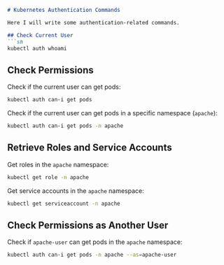 ```md
# Kubernetes Authentication Commands

Here I will write some authentication-related commands.

## Check Current User
```sh
kubectl auth whoami
```

## Check Permissions  
Check if the current user can get pods:  
```sh
kubectl auth can-i get pods
```

Check if the current user can get pods in a specific namespace (`apache`):  
```sh
kubectl auth can-i get pods -n apache
```

## Retrieve Roles and Service Accounts  
Get roles in the `apache` namespace:  
```sh
kubectl get role -n apache
```

Get service accounts in the `apache` namespace:  
```sh
kubectl get serviceaccount -n apache
```

## Check Permissions as Another User  
Check if `apache-user` can get pods in the `apache` namespace:  
```sh
kubectl auth can-i get pods -n apache --as=apache-user
```
```

